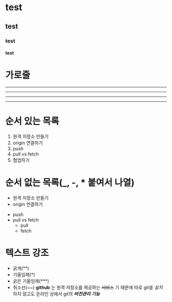 # test
## test
### test
#### test
# 가로줄
---
----
****
*****
# 순서 있는 목록
1. 원격 저장소 만들기
2. origin 연결하기
3. push
4. pull vs fetch
5. 협업하기

# 순서 없는 목록(_, -, * 붙여서 나열)
- 원격 저장소 만들기
- origin 연결하기
+ push
+ pull vs fetch
    * pull
    * fetch

# 텍스트 강조
- 굵게(**)
- 기울임체(*)
- 굵은 기울임체(***)
- 취소선(~~)
**github** 는 원격 저장소를 제공하는 ~~서비스~~ 기 때문에
따로 git을 *설치* 하지 않고도 온라인 상에서 git의 ***버전관리 기능***
